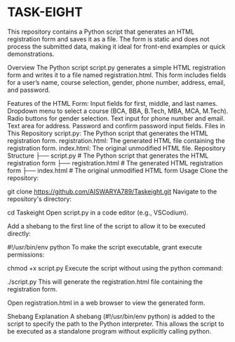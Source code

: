 # TASK-EIGHT
This repository contains a Python script that generates an HTML registration form and saves it as a file. The form is static and does not process the submitted data, making it ideal for front-end examples or quick demonstrations.

Overview
The Python script script.py generates a simple HTML registration form and writes it to a file named registration.html. This form includes fields for a user’s name, course selection, gender, phone number, address, email, and password.

Features of the HTML Form:
Input fields for first, middle, and last names.
Dropdown menu to select a course (BCA, BBA, B.Tech, MBA, MCA, M.Tech).
Radio buttons for gender selection.
Text input for phone number and email.
Text area for address.
Password and confirm password input fields.
Files in This Repository
script.py: The Python script that generates the HTML registration form.
registration.html: The generated HTML file containing the registration form.
index.html: The original unmodified HTML file.
Repository Structure
├── script.py                # The Python script that generates the HTML registration form
├── registration.html        # The generated HTML registration form
├── index.html               # The original unmodified HTML form
Usage
Clone the repository:

git clone https://github.com/AISWARYA789/Taskeight.git
Navigate to the repository's directory:

cd Taskeight
Open script.py in a code editor (e.g., VSCodium).

Add a shebang to the first line of the script to allow it to be executed directly:

#!/usr/bin/env python
To make the script executable, grant execute permissions:

chmod +x script.py
Execute the script without using the python command:

./script.py
This will generate the registration.html file containing the registration form.

Open registration.html in a web browser to view the generated form.

Shebang Explanation
A shebang (#!/usr/bin/env python) is added to the script to specify the path to the Python interpreter. This allows the script to be executed as a standalone program without explicitly calling python.
